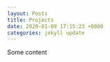 ```yaml
---
layout: Posts
title: Projects
date: 2020-01-09 17:15:23 +0800
categories: jekyll update
---
```


Some content

